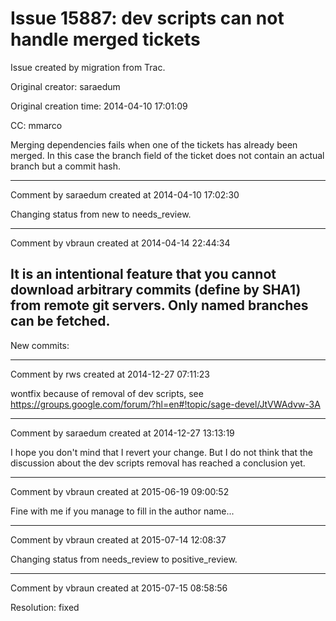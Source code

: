 # Issue 15887: dev scripts can not handle merged tickets

Issue created by migration from Trac.

Original creator: saraedum

Original creation time: 2014-04-10 17:01:09

CC:  mmarco

Merging dependencies fails when one of the tickets has already been merged. In
this case the branch field of the ticket does not contain an actual branch but
a commit hash.


---

Comment by saraedum created at 2014-04-10 17:02:30

Changing status from new to needs_review.


---

Comment by vbraun created at 2014-04-14 22:44:34

It is an intentional feature that you cannot download arbitrary commits (define by SHA1) from remote git servers. Only named branches can be fetched.
----
New commits:


---

Comment by rws created at 2014-12-27 07:11:23

wontfix because of removal of dev scripts, see https://groups.google.com/forum/?hl=en#!topic/sage-devel/JtVWAdvw-3A


---

Comment by saraedum created at 2014-12-27 13:13:19

I hope you don't mind that I revert your change. But I do not think that the discussion about the dev scripts removal has reached a conclusion yet.


---

Comment by vbraun created at 2015-06-19 09:00:52

Fine with me if you manage to fill in the author name...


---

Comment by vbraun created at 2015-07-14 12:08:37

Changing status from needs_review to positive_review.


---

Comment by vbraun created at 2015-07-15 08:58:56

Resolution: fixed
